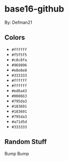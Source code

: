 # base16-github

By: Defman21

## Colors

* `#ffffff`
* `#f5f5f5`
* `#c8c8fa`
* `#969896`
* `#e8e8e8`
* `#333333`
* `#ffffff`
* `#ffffff`
* `#ed6a43`
* `#0086b3`
* `#795da3`
* `#183691`
* `#183691`
* `#795da3`
* `#a71d5d`
* `#333333`

## Random Stuff

Bump
Bump

